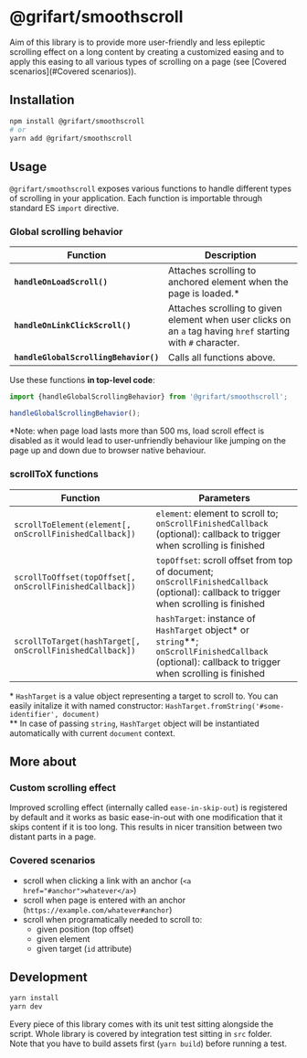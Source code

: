 # @grifart/smoothscroll

Aim of this library is to provide more user-friendly
and less epileptic scrolling effect on a long content
by creating a customized easing and to apply this easing
to all various types of scrolling on a page
(see [Covered scenarios](#Covered scenarios)).


## Installation

```bash
npm install @grifart/smoothscroll
# or
yarn add @grifart/smoothscroll
```

## Usage

`@grifart/smoothscroll` exposes various functions to handle
different types of scrolling in your application. Each function
is importable through standard ES `import` directive.

### Global scrolling behavior

| Function | Description |
|---|---|
| **`handleOnLoadScroll()`** | Attaches scrolling to anchored element when the page is loaded.\* |
| **`handleOnLinkClickScroll()`** | Attaches scrolling to given element when user clicks on an `a` tag having `href` starting with `#` character. |
| **`handleGlobalScrollingBehavior()`** | Calls all functions above. |

Use these functions **in top-level code**:

```javascript
import {handleGlobalScrollingBehavior} from '@grifart/smoothscroll';

handleGlobalScrollingBehavior();
```

\*Note: when page load lasts more than 500 ms, load scroll effect
is disabled as it would lead to user-unfriendly behaviour like
jumping on the page up and down due to browser native behaviour.

### scrollToX functions

|Function|Parameters|
|---|---|
|`scrollToElement(element[, onScrollFinishedCallback])`|`element`: element to scroll to;  `onScrollFinishedCallback` (optional): callback to trigger when scrolling is finished|
|`scrollToOffset(topOffset[, onScrollFinishedCallback])`|`topOffset`: scroll offset from top of document;  `onScrollFinishedCallback` (optional): callback to trigger when scrolling is finished|
|`scrollToTarget(hashTarget[, onScrollFinishedCallback])`|`hashTarget`: instance of `HashTarget` object\* or `string`\*\*;  `onScrollFinishedCallback` (optional): callback to trigger when scrolling is finished|

\* `HashTarget` is a value object representing a target to scroll to.
You can easily initalize it with named constructor:
`HashTarget.fromString('#some-identifier', document)`  
\*\* In case of passing `string`, `HashTarget` object will be
instantiated automatically with current `document` context.

## More about

### Custom scrolling effect

Improved scrolling effect (internally called `ease-in-skip-out`) is registered
by default and it works as basic ease-in-out with one modification
that it skips content if it is too long. This results in nicer transition
between two distant parts in a page.

### Covered scenarios

- scroll when clicking a link with an anchor (`<a href="#anchor">whatever</a>`)
- scroll when page is entered with an anchor (`https://example.com/whatever#anchor`)
- scroll when programatically needed to scroll to:
    - given position (top offset)
    - given element
    - given target (`id` attribute)

## Development

```bash
yarn install
yarn dev
```

Every piece of this library comes with its unit test sitting alongside the script.
Whole library is covered by integration test sitting in `src` folder.  
Note that you have to build assets first (`yarn build`) before running a test.
